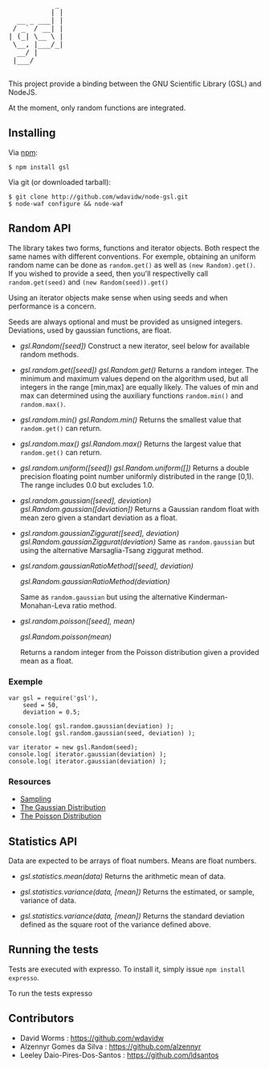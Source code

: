 <pre>
           _ 
          | |
  __ _ ___| |
 / _` / __| |
| (_| \__ \ |
 \__, |___/_|
  __/ |      
 |___/      

</pre>

This project provide a binding between the GNU Scientific Library (GSL) and NodeJS.

At the moment, only random functions are integrated.

Installing
----------

Via [npm](http://github.com/isaacs/npm):

    $ npm install gsl

Via git (or downloaded tarball):

    $ git clone http://github.com/wdavidw/node-gsl.git
    $ node-waf configure && node-waf

Random API
----------

The library takes two forms, functions and iterator objects. Both respect the same names with different conventions. For exemple, obtaining an uniform random name can be done as `random.get()` as well as `(new Random).get()`. If you wished to provide a seed, then you'll respectivelly call `random.get(seed)` and `(new Random(seed)).get()`

Using an iterator objects make sense when using seeds and when performance is a concern.

Seeds are always optional and must be provided as unsigned integers. Deviations, used by gaussian functions, are float.

-	*gsl.Random([seed])*
	Construct a new iterator, seel below for available random methods.
	
-	*gsl.random.get([seed])*
	*gsl.Random.get()*
	Returns a random integer. The minimum and maximum values depend on the algorithm used, but all integers in the range [min,max] are equally likely. The values of min and max can determined using the auxiliary functions `random.min()` and `random.max()`.
	
-	*gsl.random.min()*
	*gsl.Random.min()*
	Returns the smallest value that `random.get()` can return.
	
-	*gsl.random.max()*
	*gsl.Random.max()*
	Returns the largest value that `random.get()` can return.
	
-	*gsl.random.uniform([seed])*
	*gsl.Random.uniform([])*
	Returns a double precision floating point number uniformly distributed in the range [0,1). The range includes 0.0 but excludes 1.0.
	
-	*gsl.random.gaussian([seed], deviation)* 
	*gsl.Random.gaussian([deviation])*
	Returns a Gaussian random float with mean zero given a standart deviation as a float.
	
-	*gsl.random.gaussianZiggurat([seed], deviation)* 
	*gsl.Random.gaussianZiggurat(deviation)*
	Same as `random.gaussian` but using the alternative Marsaglia-Tsang ziggurat method.
	
-	*gsl.random.gaussianRatioMethod([seed], deviation)*
	
	*gsl.Random.gaussianRatioMethod(deviation)*
	
	Same as `random.gaussian` but using the alternative Kinderman-Monahan-Leva ratio method.
	
-	*gsl.random.poisson([seed], mean)*
	
	*gsl.Random.poisson(mean)*
	
	Returns a random integer from the Poisson distribution given a provided mean as a float.

### Exemple

	var gsl = require('gsl'),
		seed = 50,
		deviation = 0.5;
	
	console.log( gsl.random.gaussian(deviation) );
	console.log( gsl.random.gaussian(seed, deviation) );
	
	var iterator = new gsl.Random(seed);
	console.log( iterator.gaussian(deviation) );
	console.log( iterator.gaussian(deviation) );

### Resources

*	[Sampling](http://www.gnu.org/software/gsl/manual/html_node/Sampling-from-a-random-number-generator.html)
*	[The Gaussian Distribution](http://www.gnu.org/software/gsl/manual/html_node/The-Gaussian-Distribution.html)
*	[The Poisson Distribution](http://www.gnu.org/software/gsl/manual/html_node/The-Poisson-Distribution.html)

Statistics API
--------------

Data are expected to be arrays of float numbers. Means are float numbers.

-	*gsl.statistics.mean(data)*
	Returns the arithmetic mean of data.
	
-	*gsl.statistics.variance(data, [mean])*
	Returns the estimated, or sample, variance of data.
	
-	*gsl.statistics.variance(data, [mean])*
	Returns the standard deviation defined as the square root of the variance defined above.

Running the tests
-----------------

Tests are executed with expresso. To install it, simply issue `npm install expresso`.

To run the tests
	expresso

Contributors
------------

*	David Worms : <https://github.com/wdavidw>
*	Alzennyr Gomes da Silva : <https://github.com/alzennyr>
*	Leeley Daio-Pires-Dos-Santos : <https://github.com/ldsantos>



